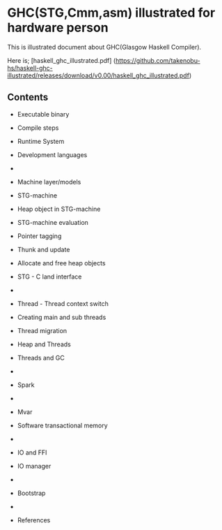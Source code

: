 GHC(STG,Cmm,asm) illustrated for hardware person
================================================

This is illustrated document about GHC(Glasgow Haskell Compiler).

Here is; [haskell_ghc_illustrated.pdf]
(https://github.com/takenobu-hs/haskell-ghc-illustrated/releases/download/v0.00/haskell_ghc_illustrated.pdf)


Contents
--------

- Executable binary
- Compile steps
- Runtime System
- Development languages

-
- Machine layer/models
- STG-machine
- Heap object in STG-machine
- STG-machine evaluation
- Pointer tagging
- Thunk and update
- Allocate and free heap objects
- STG - C land interface

-
- Thread - Thread context switch
- Creating main and sub threads
- Thread migration
- Heap and Threads
- Threads and GC

-
- Spark

-
- Mvar
- Software transactional memory

-
- IO and FFI
- IO manager

-
- Bootstrap
 
-
- References




